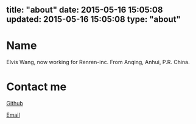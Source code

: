 title: "about"
date: 2015-05-16 15:05:08
updated: 2015-05-16 15:05:08
type: "about"
---

# Name

Elvis Wang, now working for Renren-inc.
From Anqing, Anhui, P.R. China.

# Contact me

[Github](https://www.github.com/wbprime)

[Email](mailto:mail@wbprime.me)
